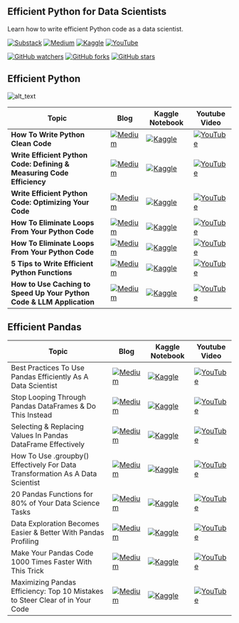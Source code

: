 ## Efficient Python for Data Scientists ##

Learn how to write efficient Python code as a data scientist.

[![Substack](https://img.shields.io/badge/Substack-%23006f5c.svg?style=for-the-badge&logo=substack&logoColor=FF6719)](https://youssefh.substack.com/)
[![Medium](https://img.shields.io/badge/Medium-12100E?style=for-the-badge&logo=medium&logoColor=white)](https://medium.com/@yousefhosni)
[![Kaggle](https://img.shields.io/badge/Kaggle-035a7d?style=for-the-badge&logo=kaggle&logoColor=white)](https://www.kaggle.com/youssef19)
[![YouTube](https://img.shields.io/badge/YouTube-%23FF0000.svg?style=for-the-badge&logo=YouTube&logoColor=white)](https://www.youtube.com/channel/UCeEcSgRzYFuVt-2Yk1ULdhQ)

[![GitHub watchers](https://img.shields.io/github/watchers/youssefHosni/Efficient-Python-for-Data-Scientists.svg?style=social&label=Watch)](https://GitHub.com/youssefHosni/Awesome-ML-GitHub-Repos/watchers/)
[![GitHub forks](https://img.shields.io/github/forks/youssefHosni/Efficient-Python-for-Data-Scientists.svg?style=social&label=Fork)](https://GitHub.com/youssefHosni/Efficient-Python-for-Data-Scientists/network/)
[![GitHub stars](https://img.shields.io/github/stars/youssefHosni/Efficient-Python-for-Data-Scientists.svg?style=social&label=Star)](https://GitHub.com/youssefHosni/Efficient-Python-for-Data-Scientists/stargazers/)


## Efficient Python ##
![alt_text](https://github.com/youssefHosni/Efficient-Python-for-Data-Scientists/blob/main/1_XNhMJunrlY_Xfei8D8sPeg.png)

|Topic |Blog|Kaggle Notebook| Youtube Video |
|-----|--------|----------|----------|
|**How To Write Python Clean Code** |[![Medium](https://img.shields.io/badge/Medium-12100E?style=for-the-badge&logo=medium&logoColor=white)](https://levelup.gitconnected.com/learn-how-to-write-python-clean-code-using-these-3-principles-ed046978e39a?sk=84b51a685bc2981d85ac5f7346eeb4bf) | [![Kaggle](https://img.shields.io/badge/Kaggle-035a7d?style=for-the-badge&logo=kaggle&logoColor=white)]()| [![YouTube](https://img.shields.io/badge/YouTube-%23FF0000.svg?style=for-the-badge&logo=YouTube&logoColor=white)]() |
|**Write Efficient Python Code: Defining & Measuring Code Efficiency** |[![Medium](https://img.shields.io/badge/Medium-12100E?style=for-the-badge&logo=medium&logoColor=white)](https://medium.com/geekculture/write-efficient-python-code-defining-measuring-code-efficiency-e33a5bd9f7ca?sk=39ca91a495d591e785427aa870081c68) | [![Kaggle](https://img.shields.io/badge/Kaggle-035a7d?style=for-the-badge&logo=kaggle&logoColor=white)](https://www.kaggle.com/code/youssef19/measuring-python-code-efficiency)| [![YouTube](https://img.shields.io/badge/YouTube-%23FF0000.svg?style=for-the-badge&logo=YouTube&logoColor=white)]() |
|**Write Efficient Python Code: Optimizing Your Code** |[![Medium](https://img.shields.io/badge/Medium-12100E?style=for-the-badge&logo=medium&logoColor=white)](https://levelup.gitconnected.com/write-efficient-python-code-for-data-scientists-optimizing-your-code-2dbb717f610e?sk=33c661faf85862b61e52343b90d35045) | [![Kaggle](https://img.shields.io/badge/Kaggle-035a7d?style=for-the-badge&logo=kaggle&logoColor=white)](https://www.kaggle.com/code/youssef19/python-code-optimization-for-data-scientists)| [![YouTube](https://img.shields.io/badge/YouTube-%23FF0000.svg?style=for-the-badge&logo=YouTube&logoColor=white)]() |
|**How To Eliminate Loops From Your Python Code** |[![Medium](https://img.shields.io/badge/Medium-12100E?style=for-the-badge&logo=medium&logoColor=white)](https://levelup.gitconnected.com/how-to-eliminate-loops-from-your-python-code-6dfb7c3578fa?sk=c7fc6bb617dd2e07dd20410ad7ff96e9) | [![Kaggle](https://img.shields.io/badge/Kaggle-035a7d?style=for-the-badge&logo=kaggle&logoColor=white)](https://www.kaggle.com/code/youssef19/how-to-eliminate-loops-from-your-python-code)| [![YouTube](https://img.shields.io/badge/YouTube-%23FF0000.svg?style=for-the-badge&logo=YouTube&logoColor=white)]() |
|**How To Eliminate Loops From Your Python Code** |[![Medium](https://img.shields.io/badge/Medium-12100E?style=for-the-badge&logo=medium&logoColor=white)](https://levelup.gitconnected.com/how-to-eliminate-loops-from-your-python-code-6dfb7c3578fa?sk=c7fc6bb617dd2e07dd20410ad7ff96e9) | [![Kaggle](https://img.shields.io/badge/Kaggle-035a7d?style=for-the-badge&logo=kaggle&logoColor=white)](https://www.kaggle.com/code/youssef19/how-to-eliminate-loops-from-your-python-code)| [![YouTube](https://img.shields.io/badge/YouTube-%23FF0000.svg?style=for-the-badge&logo=YouTube&logoColor=white)]() |
| **5 Tips to Write Efficient Python Functions** |[![Medium](https://img.shields.io/badge/Medium-12100E?style=for-the-badge&logo=medium&logoColor=white)](https://medium.com/gitconnected/5-tips-to-write-efficient-python-functions-d9befdfa7778?sk=3f621008e6e44bf8fcf9e90da19edef1) | [![Kaggle](https://img.shields.io/badge/Kaggle-035a7d?style=for-the-badge&logo=kaggle&logoColor=white)](https://www.kaggle.com/code/youssef19/5-tips-to-write-efficient-python-functions)| [![YouTube](https://img.shields.io/badge/YouTube-%23FF0000.svg?style=for-the-badge&logo=YouTube&logoColor=white)]() |
| **How to Use Caching to Speed Up Your Python Code & LLM Application** |[![Medium](https://img.shields.io/badge/Medium-12100E?style=for-the-badge&logo=medium&logoColor=white)](https://medium.com/gitconnected/how-to-use-caching-to-speed-up-your-python-code-llm-application-f385a5a10a0f) | [![Kaggle](https://img.shields.io/badge/Kaggle-035a7d?style=for-the-badge&logo=kaggle&logoColor=white)](https://www.kaggle.com/code/youssef19/python-caching-to-speed-up-your-code-llm-app)| [![YouTube](https://img.shields.io/badge/YouTube-%23FF0000.svg?style=for-the-badge&logo=YouTube&logoColor=white)]() |




## Efficient Pandas ##  
|Topic |Blog|Kaggle Notebook| Youtube Video |
|-----|--------|----------|----------|
|Best Practices To Use Pandas Efficiently As A Data Scientist |[![Medium](https://img.shields.io/badge/Medium-12100E?style=for-the-badge&logo=medium&logoColor=white)](https://levelup.gitconnected.com/best-practices-to-use-pandas-efficiently-as-a-data-scientist-9198b3e7bb6d?sk=88e07bfb5fba1b3a208a1e7e01a5981c) | [![Kaggle](https://img.shields.io/badge/Kaggle-035a7d?style=for-the-badge&logo=kaggle&logoColor=white)]()| [![YouTube](https://img.shields.io/badge/YouTube-%23FF0000.svg?style=for-the-badge&logo=YouTube&logoColor=white)]() |
|Stop Looping Through Pandas DataFrames & Do This Instead |[![Medium](https://img.shields.io/badge/Medium-12100E?style=for-the-badge&logo=medium&logoColor=white)](https://levelup.gitconnected.com/stop-looping-through-pandas-dataframes-do-this-instead-ddcb6009cbc1?sk=a81ea280c77aeb28afdbdacbef380c43) | [![Kaggle](https://img.shields.io/badge/Kaggle-035a7d?style=for-the-badge&logo=kaggle&logoColor=white)](https://www.kaggle.com/code/youssef19/stop-looping-through-pandas-dataframes)| [![YouTube](https://img.shields.io/badge/YouTube-%23FF0000.svg?style=for-the-badge&logo=YouTube&logoColor=white)]() |
|Selecting & Replacing Values In Pandas DataFrame  Effectively |[![Medium](https://img.shields.io/badge/Medium-12100E?style=for-the-badge&logo=medium&logoColor=white)](https://levelup.gitconnected.com/selecting-replacing-values-in-pandas-dataframe-effectively-69c5cee9f526?sk=1abbd5bff836d0ddb445fd5c8bf6ea74) | [![Kaggle](https://img.shields.io/badge/Kaggle-035a7d?style=for-the-badge&logo=kaggle&logoColor=white)](https://www.kaggle.com/code/youssef19/selecting-replacing-values-in-pandas-effectively)| [![YouTube](https://img.shields.io/badge/YouTube-%23FF0000.svg?style=for-the-badge&logo=YouTube&logoColor=white)]() |
|How To Use .groupby() Effectively For Data Transformation As A Data Scientist |[![Medium](https://img.shields.io/badge/Medium-12100E?style=for-the-badge&logo=medium&logoColor=white)](https://levelup.gitconnected.com/how-to-use-groupby-effectively-as-a-data-scientist-9e1d931e1619?sk=569f074940cf15c63837bd2dae0b714b) | [![Kaggle](https://img.shields.io/badge/Kaggle-035a7d?style=for-the-badge&logo=kaggle&logoColor=white)](https://www.kaggle.com/code/youssef19/how-to-use-groupby-effectively-as-a-data-scient)| [![YouTube](https://img.shields.io/badge/YouTube-%23FF0000.svg?style=for-the-badge&logo=YouTube&logoColor=white)]() |
|20 Pandas Functions for 80% of Your Data Science Tasks |[![Medium](https://img.shields.io/badge/Medium-12100E?style=for-the-badge&logo=medium&logoColor=white)](https://levelup.gitconnected.com/20-pandas-functions-for-80-of-your-data-science-tasks-b610c8bfe63c?sk=3f73cdb37d52db86caaa0e7d52852c64) | [![Kaggle](https://img.shields.io/badge/Kaggle-035a7d?style=for-the-badge&logo=kaggle&logoColor=white)](https://www.kaggle.com/code/youssef19/20-pandas-functions-for-80-data-science-tasks)| [![YouTube](https://img.shields.io/badge/YouTube-%23FF0000.svg?style=for-the-badge&logo=YouTube&logoColor=white)]() |
|Data Exploration Becomes Easier & Better With Pandas Profiling |[![Medium](https://img.shields.io/badge/Medium-12100E?style=for-the-badge&logo=medium&logoColor=white)](https://levelup.gitconnected.com/data-exploration-becomes-easier-better-with-pandas-profiling-2d527a612bef?sk=e052c35b0a34de49b18a28526513f754) | [![Kaggle](https://img.shields.io/badge/Kaggle-035a7d?style=for-the-badge&logo=kaggle&logoColor=white)]()| [![YouTube](https://img.shields.io/badge/YouTube-%23FF0000.svg?style=for-the-badge&logo=YouTube&logoColor=white)]() |
|Make Your Pandas Code 1000 Times Faster With This Trick |[![Medium](https://img.shields.io/badge/Medium-12100E?style=for-the-badge&logo=medium&logoColor=white)](https://levelup.gitconnected.com/make-your-pandas-code-1000-times-faster-with-this-trick-5b3a1438598a?sk=8d2d6cd70914e6e509ae6f6ab0791212) | [![Kaggle](https://img.shields.io/badge/Kaggle-035a7d?style=for-the-badge&logo=kaggle&logoColor=white)](https://www.kaggle.com/code/youssef19/make-your-pandas-code-1000-times-faster)| [![YouTube](https://img.shields.io/badge/YouTube-%23FF0000.svg?style=for-the-badge&logo=YouTube&logoColor=white)]() |
|Maximizing Pandas Efficiency: Top 10 Mistakes to Steer Clear of in Your Code |[![Medium](https://img.shields.io/badge/Medium-12100E?style=for-the-badge&logo=medium&logoColor=white)](https://levelup.gitconnected.com/make-your-pandas-code-1000-times-faster-with-this-trick-5b3a1438598a?sk=8d2d6cd70914e6e509ae6f6ab0791212) | [![Kaggle](https://img.shields.io/badge/Kaggle-035a7d?style=for-the-badge&logo=kaggle&logoColor=white)](https://www.kaggle.com/code/youssef19/make-your-pandas-code-1000-times-faster)| [![YouTube](https://img.shields.io/badge/YouTube-%23FF0000.svg?style=for-the-badge&logo=YouTube&logoColor=white)]() |


  


